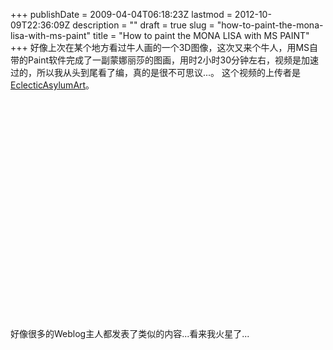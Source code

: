 +++
publishDate = 2009-04-04T06:18:23Z
lastmod = 2012-10-09T22:36:09Z
description = ""
draft = true
slug = "how-to-paint-the-mona-lisa-with-ms-paint"
title = "How to paint the MONA LISA with MS PAINT"
+++
好像上次在某个地方看过牛人画的一个3D图像，这次又来个牛人，用MS自带的Paint软件完成了一副蒙娜丽莎的图画，用时2小时30分钟左右，视频是加速过的，所以我从头到尾看了编，真的是很不可思议...。
这个视频的上传者是<a href="http://www.youtube.com/user/EclecticAsylumArt">EclecticAsylumArt</a>。

<object width="425" height="350"><param name="movie" value="http://www.youtube.com/v/uk2sPl_Z7ZU"></param><param name="wmode" value="transparent"></param><embed src="http://www.youtube.com/v/uk2sPl_Z7ZU" type="application/x-shockwave-flash" wmode="transparent" width="425" height="350"></embed></object>

好像很多的Weblog主人都发表了类似的内容...看来我火星了...